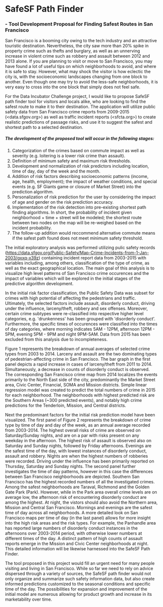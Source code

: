 # SafeSF Path Finder 
### - Tool Development Proposal for Finding Safest Routes in San Francisco

San Francisco is a booming city owing to the tech industry and an attractive touristic destination. Nevertheless, the city saw more than 20% spike in property crime such as thefts and burglary, as well as an unnerving increase in violent crime such as robbery and assault between 2012 and 2013 alone. If you are planning to visit or move to San Francisco, you may have found a lot of useful tips on which neighborhoods to avoid, and where it is safe to stay. However, what may shock the visitor is how eclectic the city is, with the socioeconomic landscapes changing from one block to another. Even though one may try to avoid the less-safe neighborhoods, it is very easy to cross into the one block that simply does not feel safe.

For the Data Incubator Challenge project, I would like to propose SafeSF path finder tool for visitors and locals alike, who are looking to find the safest route to make it to their destination. The application will utilize public safety data from San Francisco crime reports from 2009-2015 (<data.sfgov.org>) as well as traffic incident reports (<sfcta.org>) to create realistic predictions of passage risks, and use it to suggest the safest and shortest path to a selected destination. 

##### The development of the proposed tool will occur in the following stages:

1. Categorization of the crimes based on commute impact as well as severity (e.g. loitering is a lower risk crime than assault).
2. Definition of minimum safety and maximum risk thresholds.
3. Development and normalization of risk predictors including location, time of day, day of the week and the month. 
4. Addition of risk factors describing socioeconomic patterns (income, age, health, employment); the impact of weather conditions, and special events (e.g. SF Giants game or closure of Market Street) into the prediction algorithm.
5. Personalization of risk prediction for the user by considering the impact of age and gender on the risk prediction accuracy.
6. Implementation of the risk detection into pre-existing shortest path finding algorithms. In short, the probability of incident given neighborhood + time + street will be modeled; the shortest route between two nodes on the map will be re-weighed based on the incident probability.
7. The follow-up addition would reccommend alternative commute means if the safest path found does not meet minimum safety threshold.

The initial exploratory analysis was performed utilizing pulic safety records (<https://data.sfgov.org/Public-Safety/Map-Crime-Incidents-from-1-Jan-2003/gxxq-x39z>) containing incident report data from 2003-2015 with variables including, among others, classification of the type of crime, as well as the exact geographical location. The main goal of this analysis is to visualize high level patterns of San Francisco crime occurences and the impact of variables which will be explored in the initial stages of the predictive algorithm development.

In the initial risk factor classification, the Public Safety Data was subset for crimes with high potential of affecting the pedestrians and traffic. Ultimately, the selected factors include assault, disorderly conduct, driving under the influence, larceny/theft, robbery and sex offenses. Moreover, certain crime subtypes were re-classified into respective higher level categories, e.g. 'drunkenness' has been grouped with 'disorderly conduct'. Furthermore, the specific times of occurences were classified into the times of day categories, where morning indicates 5AM - 12PM, afternoon 12PM - 5PM, evening 5PM - 9PM and night 9PM-5AM. Data from 2015 has been excluded from this analysis due to incompleteness.

Figure 1 represents the breakdown of annual averages of selected crime types from 2003 to 2014. Larceny and assault are the two dominating types of pedestrian-affecting crime in San Francisco. The bar graph in the first panel depicts a rapid increase in cases of larceny/theft from 2011 to 2014. Simultaneously, a decrease in counts of disorderly conduct is observed. The corresponding San Francisco crime map from 2014 localizes the events primarily to the North East side of the city, predominantly the Market Street area, Civic Center, Financial, SOMA and Mission districts. Simple linear regression model was created to predict the total numbers of crime in 2015 for each neighborhood. The neighborhoods with highest predicted risk are the Southern Areas (~300 predicted events), and notably high crime predictions for the Tenderloin, Mission, and Central districts. 

Next the predominant factors for the initial risk prediction model have been visualized. The first panel of Figure 2 represents the breakdown of crime type by time of day and day of the week, as an annual average recorded from 2003-2014. The highest overall risks of crime are observed on Saturday/Sunday nights, and are on a par with risks present on any weekday in the afternoon. The highest risk of assault is observed also on Saturday and Sunday nights, followed by Friday afternoons. Evenings are the safest time of the day, with lowest instances of disorderly conduct, assault and robbery. Nights are when the highest numbers of robberies were recorded. Driving under the influence has been primarily reported on Thursday, Saturday and Sunday nights. The second panel further investigates the time of day patterns, however in this case the differences between San Francisco neighborhoods are depicted. Southern San Francisco has the highest recorded numbers of all the investigated crimes. Among the safest neighborhoods are Taraval, Richmond and the Golden Gate Park (Park). However, while in the Park area overall crime levels are on average low, the afternoon risk of encountering disorderly conduct are among the highest. At night, the vistors should also avoid the Northern area, Mission and Central San Francisco. Mornings and evenings are the safest time of day across all neighborhoods. A more detailed look on San Francisco maps per time of day (in the last panel) allows for more insight into the high risk areas and the risk types. For example, the Panhandle area has reported large numbers of disorderly conduct instances in the afternoons over 2003-2014 period, with otherwise lower numbers at different times of the day. A distinct pattern of high counts of assault reports emerge in the Mission and Civic Center neighborhoods at night. This detailed information will be likewise harnessed into the SafeSF Path Finder.

The tool proposed in this project would fill an urgent need for many people visiting and living in San Francisco. While so far we need to rely on advice dispersed through a variety of sources, the SafeSF path finder would not only organize and summarize such safety information data, but also create informed predictions customized to the seasonal conditions and specific time of the day. The possibilities for expansion and improvement of the initial model are numerous allowing for product growth and increase in its marketability over time.


